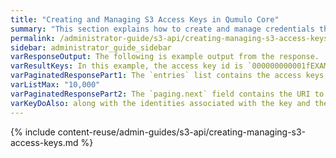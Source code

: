 ```yaml
---
title: "Creating and Managing S3 Access Keys in Qumulo Core"
summary: "This section explains how to create and manage credentials that S3 API actions in Qumulo Core require to access file system resources, such as access key pairs that sign requests."
permalink: /administrator-guide/s3-api/creating-managing-s3-access-keys.html
sidebar: administrator_guide_sidebar
varResponseOutput: The following is example output from the response.
varResultKeys: In this example, the access key id is `000000000001fEXAMPLE` and the secret access key is `TEIT4liMZ8A32iI7JXmqIiLWp5co/jmkjEXAMPLE`.
varPaginatedResponsePart1: The `entries` list contains the access keys, limited to the first
varListMax: "10,000"
varPaginatedResponsePart2: The `paging.next` field contains the URI to which you can send a `GET` request to retrieve the next page of access keys. By making `GET` requests with all returned `paging.next` values, you can iterate over all of the access keys in the cluster.
varKeyDoAlso: along with the identities associated with the key and the key creation times
---
```


{% include content-reuse/admin-guides/s3-api/creating-managing-s3-access-keys.md %}
